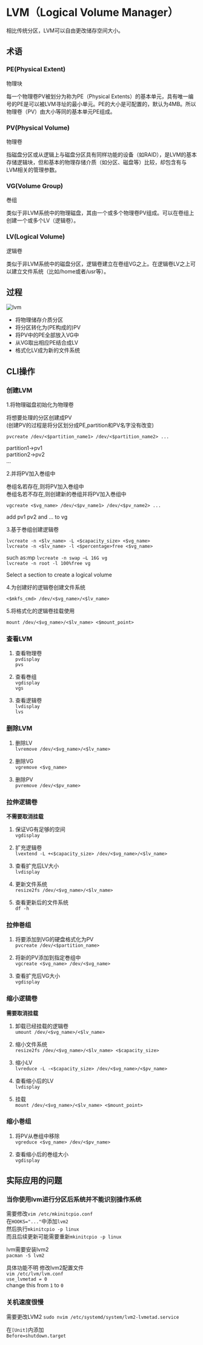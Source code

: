 # LVM（Logical Volume Manager）

相比传统分区，LVM可以自由更改储存空间大小。

## 术语

### PE(Physical Extent)

物理块

每一个物理卷PV被划分为称为PE（Physical Extents）的基本单元，具有唯一编号的PE是可以被LVM寻址的最小单元。PE的大小是可配置的，默认为4MB。所以物理卷（PV）由大小等同的基本单元PE组成。

### PV(Physical Volume)
物理卷

指磁盘分区或从逻辑上与磁盘分区具有同样功能的设备（如RAID），是LVM的基本存储逻辑块，但和基本的物理存储介质（如分区、磁盘等）比较，却包含有与LVM相关的管理参数。

### VG(Volume Group)
巻组

类似于非LVM系统中的物理磁盘，其由一个或多个物理卷PV组成。可以在卷组上创建一个或多个LV（逻辑卷）。

### LV(Logical Volume)
逻辑卷

类似于非LVM系统中的磁盘分区，逻辑卷建立在卷组VG之上。在逻辑卷LV之上可以建立文件系统（比如/home或者/usr等）。


## 过程
![lvm](./assets/lvm.png)


- 将物理储存介质分区
- 将分区转化为(PE构成的)PV
- 将PV中的PE全部放入VG中
- 从VG取出相应PE结合成LV
- 格式化LV成为新的文件系统

## CLI操作

### 创建LVM
1.将物理磁盘初始化为物理卷

将想要处理的分区创建成PV  
(创建PV的过程是将分区划分成PE,partition和PV名字没有改变)

`pvcreate /dev/<$partition_name1> /dev/<$partition_name2> ...`

partition1->pv1  
partition2->pv2  
...


2.并将PV加入巻组中

巻组名若存在,则将PV加入巻组中  
巻组名若不存在,则创建新的巻组并将PV加入巻组中

`vgcreate <$vg_name> /dev/<$pv_name1> /dev/<$pv_name2> ...`  

add pv1 pv2 and ... to vg

3.基于巻组创建逻辑卷

`lvcreate -n <$lv_name> -L <$capacity_size> <$vg_name>`  
`lvcreate -n <$lv_name> -l <$percentage>free <$vg_name>`

such as:mp
`lvcreate -n swap —L 16G vg`  
`lvcreate -n root -l 100%free vg`

Select a section to create a logical volume

4.为创建好的逻辑卷创建文件系统

`<$mkfs_cmd> /dev/<$vg_name>/<$lv_name>`

5.将格式化的逻辑卷挂载使用

`mount /dev/<$vg_name>/<$lv_name> <$mount_point>`

### 查看LVM
1. 查看物理卷  
`pvdisplay`  
`pvs`

2. 查看巻组  
`vgdisplay`  
`vgs`

3. 查看逻辑卷  
`lvdisplay`  
`lvs`

### 删除LVM
1. 删除LV  
`lvremove /dev/<$vg_name>/<$lv_name>`

2. 删除VG  
`vgremove <$vg_name>`

3. 删除PV  
`pvremove /dev/<$pv_name>`

### 拉伸逻辑卷
**不需要取消挂载**

1. 保证VG有足够的空间  
`vgdisplay`

2. 扩充逻辑卷  
`lvextend -L +<$capacity_size> /dev/<$vg_name>/<$lv_name>`

3. 查看扩充后LV大小  
`lvdisplay`

4. 更新文件系统  
`resize2fs /dev/<$vg_name>/<$lv_name>`

5. 查看更新后的文件系统  
`df -h`

### 拉伸巻组

1. 将要添加到VG的硬盘格式化为PV  
`pvcreate /dev/<$partition_name>`

2. 将新的PV添加到指定巻组中  
`vgcreate <$vg_name> /dev/<$vg_name>`

3. 查看扩充后VG大小  
`vgdisplay`

### 缩小逻辑卷
**需要取消挂载**

1. 卸载已经挂载的逻辑卷  
`umount /dev/<$vg_name>/<$lv_name>`

2. 缩小文件系统  
`resize2fs /dev/<$vg_name>/<$lv_name> <$capacity_size>`

3. 缩小LV  
`lvreduce -L -<$capacity_size> /dev/<$vg_name>/<$pv_name>`

4. 查看缩小后的LV  
`lvdisplay`

5. 挂载  
`mount /dev/<$vg_name>/<$lv_name> <$mount_point>`

### 缩小巻组

1. 将PV从巻组中移除  
`vgreduce <$vg_name> /dev/<$pv_name>`

2. 查看缩小后的巻组大小  
`vgdisplay`


## 实际应用的问题

### 当你使用lvm进行分区后系统并不能识别操作系统
需要修改`vim /etc/mkinitcpio.conf`  
在`HOOKS="..."`中添加`lvm2`  
然后执行`mkinitcpio -p linux`  
而且后续更新可能需要重新`mkinitcpio -p linux`

lvm需要安装lvm2  
`pacman -S lvm2`

具体功能不明
修改lvm2配置文件  
`vim /etc/lvm/lvm.conf`  
`use_lvmetad = 0`  
change this from `1` to `0`

### 关机速度很慢
需要更改LVM2
`sudo nvim /etc/systemd/system/lvm2-lvmetad.service`

在`[Unit]`内添加  
`Before=shutdown.target`  



